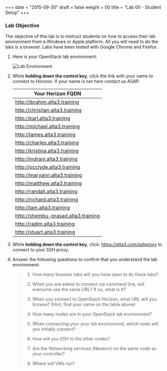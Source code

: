 +++
date = "2015-09-30"
draft = false
weight = 00
title = "Lab 00 - Student Setup"
+++

### Lab Objective

The objective of this lab is to instruct students on how to access their lab environment from a Windows or Apple platform. All you will need to do the labs is a browser. Labs have been tested with Google Chrome and Firefox. 

1. Here is your OpenStack lab environment: 

	![Lab Environment](https://i.imgur.com/diOquaU.png)

2. While **holding down the control key**, click the link with your name to connect to Horizon. If your name is not here contact us ASAP. 

    | Your Horizon FQDN
    | ---
    |http://ibrahim.alta3.training
    |http://christian.alta3.training
    |http://karl.alta3.training
    |http://michael.alta3.training
    |http://james.alta3.training
    |http://charles.alta3.training
    |http://kristina.alta3.training
    |http://indrani.alta3.training
    |http://occlyde.alta3.training
    |http://maryann.alta3.training
    |http://matthew.alta3.training
    |http://randall.alta3.training
    |http://richard.alta3.training
    |http://lam.alta3.training
    |http://shembu-prasad.alta3.training
    |http://radim.alta3.training
    |http://stuart.alta3.training

3. While **holding down the control key**, click: https://alta3.com/sshproxy to connect to your SSH proxy.
 
4. Answer the following questions to confirm that you understand the lab environment:

	>   1. How many browser tabs will you have open to do these labs?
	
	>   2. When you are asked to connect via command line, will everyone use the same URL?  If so, what is it?
	
	>   3. When you connect to OpenStack Horizon, what URL will you browse? (Hint, find your name on the table above)
	
	>   4. How many nodes are in your OpenStack lab environment?
	
	>   5. When connecting your your lab environment, which node will you initially connect?
	
	>   6. How will you SSH to the other nodes?

	>   7. Are the Networking services (Neutron) on the same node as your controller?

	>   8. Where will VMs run?
	
